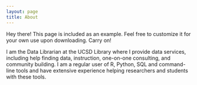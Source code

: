 ```yaml
---
layout: page
title: About
---
```


<p class="message">
  Hey there! This page is included as an example. Feel free to customize it for your own use upon downloading. Carry on!
</p>

I am the Data Librarian at the UCSD Library where I provide data services, including help finding data, instruction, one-on-one consulting, and community building. I am a regular user of R, Python, SQL and command-line tools and have extensive experience helping researchers and students with these tools.



